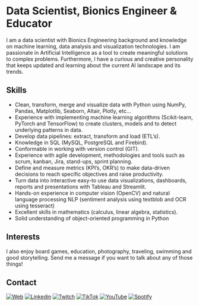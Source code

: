 # Data Scientist, Bionics Engineer & Educator

I am a data scientist with Bionics Engineering background and knowledge on machine learning, data analysis and visualization technologies. I am passionate in Artificial Intelligence as a tool to create meaningful solutions to complex problems. Furthermore, I have a curious and creative personality that keeps updated and learning about the current AI landscape and its trends.

## Skills

* Clean, transform, merge and visualize data with Python using NumPy, Pandas, Matplotlib, Seaborn, Altair, Plotly, etc...
* Experience with implementing machine learning algorithms (Scikit-learn, PyTorch and TensorFlow) to create clusters, models and to detect underlying patterns in data.
* Develop data pipelines: extract, transform and load (ETL’s).
* Knowledge in SQL (MySQL, PostgreSQL and Firebird).
* Conformable in working with version control (GIT).
* Experience with agile development, methodologies and tools such as scrum, kanban, Jira, stand-ups, sprint planning.
* Define and measure metrics (KPI’s, OKR’s) to make data-driven decisions to reach specific objectives and raise productivity.
* Turn data into interactive easy-to use data visualizations, dashboards, reports and presentations with Tableau and Streamlit.
* Hands-on experience in computer vision (OpenCV) and natural language processing NLP (sentiment analysis using textblob and OCR using tesseract)
* Excellent skills in mathematics (calculus, linear algebra, statistics).
* Solid understanding of object-oriented programming in Python

## Interests

I also enjoy board games, education, photography, traveling, swimming and good storytelling. Send me a message if you want to talk about any of those things!

## Contact

[![Web](https://img.shields.io/badge/website-000000?style=for-the-badge&logo=About.me&logoColor=white)](https://marianoog.com/contacto) [![Linkedin](https://img.shields.io/badge/LinkedIn-0077B5?style=for-the-badge&logo=linkedin&logoColor=white)](https://www.linkedin.com/in/marianoog) [![Twitch](https://img.shields.io/badge/Twitch-9146FF?style=for-the-badge&logo=twitch&logoColor=white)](https://www.twitch.tv/marianoog_) [![TikTok](https://img.shields.io/badge/TikTok-000000?style=for-the-badge&logo=tiktok&logoColor=white)](https://www.tiktok.com/@marianoog_) [![YouTube](https://img.shields.io/badge/YouTube-FF0000?style=for-the-badge&logo=youtube&logoColor=white)](https://www.youtube.com/channel/UC-pO9qHu5lT7LwDse2i9EZw)  [![Spotify](https://img.shields.io/badge/Spotify-1ED760?&style=for-the-badge&logo=spotify&logoColor=white)](https://open.spotify.com/show/0bjv8Radkjm1tBX0B4jtiE) 
